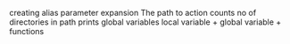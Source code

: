 creating alias
parameter expansion
The path to action
counts no of directories in path
prints global variables
local variable + global variable + functions
